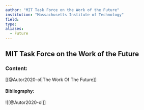 ```yaml
---
author: "MIT Task Force on the Work of the Future"
institution: "Massachusetts Institute of Technology"
field:
type:
aliases:
  - Future
---
```


## MIT Task Force on the Work of the Future

### Content:
[[@Autor2020-ol|The Work Of The Future]]

#### Bibliography:

![[@Autor2020-ol]]